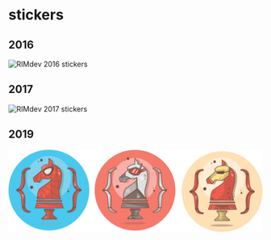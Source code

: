 # stickers

## 2016
![RIMdev 2016 stickers](2016-rimdev-stickers.png?raw=true)

## 2017
![RIMdev 2017 stickers](2017-rimdev-stickers.png?raw=true)

## 2019
![RIMdev 2019 stickers](2019-rimdev-stickers.png?raw=true)
